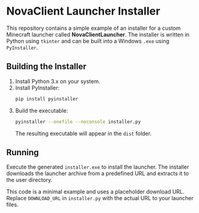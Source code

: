 # NovaClient Launcher Installer

This repository contains a simple example of an installer for a custom Minecraft launcher called **NovaClientLauncher**. The installer is written in Python using `tkinter` and can be built into a Windows `.exe` using `PyInstaller`.

## Building the Installer

1. Install Python 3.x on your system.
2. Install PyInstaller:
   ```bash
   pip install pyinstaller
   ```
3. Build the executable:
   ```bash
   pyinstaller --onefile --noconsole installer.py
   ```
   The resulting executable will appear in the `dist` folder.

## Running

Execute the generated `installer.exe` to install the launcher. The installer downloads the launcher archive from a predefined URL and extracts it to the user directory.

This code is a minimal example and uses a placeholder download URL. Replace `DOWNLOAD_URL` in `installer.py` with the actual URL to your launcher files.
